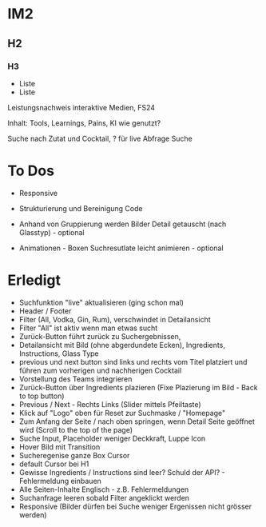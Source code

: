 # IM2
## H2
### H3
- Liste
- Liste

 Leistungsnachweis interaktive Medien, FS24

Inhalt: Tools, Learnings, Pains, KI wie genutzt? 

Suche nach Zutat und Cocktail, ? für live Abfrage Suche

# To Dos

- Responsive

- Strukturierung und Bereinigung Code

- Anhand von Gruppierung werden Bilder Detail getauscht (nach Glasstyp) - optional
- Animationen - Boxen Suchresutlate leicht animieren - optional


# Erledigt
- Suchfunktion "live" aktualisieren (ging schon mal)
- Header / Footer
- Filter (All, Vodka, Gin, Rum), verschwindet in Detailansicht
- Filter "All" ist aktiv wenn man etwas sucht
- Zurück-Button führt zurück zu Suchergebnissen,
- Detailansicht mit Bild (ohne abgerdundete Ecken), Ingredients, Instructions, Glass Type
- previous und next button sind links und rechts vom Titel platziert und führen zum vorherigen und nachherigen Cocktail
- Vorstellung des Teams integrieren
- Zurück-Button über Ingredients plazieren (Fixe Plazierung im Bild - Back to top button)
- Previous / Next - Rechts Links (Slider mittels Pfeiltaste)
- Klick auf "Logo" oben für Reset zur Suchmaske / "Homepage"
- Zum Anfang der Seite / nach oben springen, wenn Detail Seite geöffnet wird (Scroll to the top of the page)
- Suche Input, Placeholder weniger Deckkraft, Luppe Icon
- Hover Bild mit Transition
- Sucheregenise ganze Box Cursor
- default Cursor bei H1
- Gewisse Ingredients / Instructions sind leer? Schuld der API? - Fehlermeldung einbauen
- Alle Seiten-Inhalte Englisch - z.B. Fehlermeldungen
- Suchanfrage leeren sobald Filter angeklickt werden
- Responsive (Bilder dürfen bei Suche weniger Ergenissen nicht grösser werden)